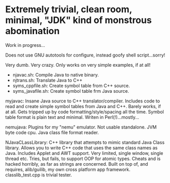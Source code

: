 Extremely trivial, clean room, minimal, "JDK" kind of monstrous abomination
===============

Work in progress...

Does not use GNU autotools for configure, instead goofy shell script...sorry!

Very dumb. Very crazy.  Only works on very simple examples, if at all!

+ njavac.sh: Compile Java to native binary.
+ njtrans.sh: Translate Java to C++
+ syms_cppfile.sh: Create symbol table from C++ source.
+ syms_javafile.sh: Create symbol table frm Java source.

myjavac:
Insane Java source to C++ translator/compiler.
Includes code to read and create simple symbol tables from Java and C++.
Barely works, if at all.
Gets tripped up by code formatting/style/spacing all the time. 
Symbol table format is plain text and minimal.
Writen in Perl(!)...mostly...

nemujava:
Plugins for my "nemu" emulator.
Not usable standalone.
JVM byte code cpu.
Java class file format reader.

NJavaCLassLibrary:
C++ library that attempts to mimic standard Java Class library.
Allows you to write C++ code that uses the same class names as Java.
Includes Applet and AWT support.
Very limited, single window, single thread etc.
Tries, but fails, to support OOP for atomic types.
Cheats and is hacked horribly, as far as strings are concerned.
Built on top of, and requires, alib/guilib, my own cross platform app framework.
classlib_test.cpp is trivial tester.
